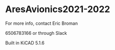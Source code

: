 # AresAvionics2021-2022

For more info, contact Eric Broman

6506783166 or through Slack

Built in KiCAD 5.1.6
